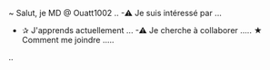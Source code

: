 ~ Salut, je MD @ Ouatt1002 ..
-⚠ Je suis intéressé par ...
- ✰ J'apprends actuellement ...
-⚠ Je cherche à collaborer .....
★ Comment me joindre .....

<!---..
Ouatt1002/Ouatt1002 est un ✨ spécial ✨ référentiel parce que son 'README.md' (ce fichier) apparaît sur votre profil GitHub ...
Vous pouvez cliquer sur le lien Aperçu pour jeter un oeil à vos changements ...
--->..
